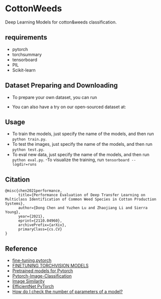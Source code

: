 # CottonWeeds
Deep Learning Models for cotton&weeds classification.

## requirements
- pytorch
- torchsummary 
- tensorboard  
- PIL
- Scikit-learn


## Dataset Preparing and Downloading
- To prepare your own dataset, you can run 

- You can also have a try on our open-sourced dataset at: 



## Usage
- To train the models, just specify the name of the models, and then run `python train.py`.
- To test the images,  just specify the name of the models, and then run `python test.py`.
- To eval new data,  just specify the name of the models, and then run `python eval.py`.
-To visualize the training, run `tensorboard --logdir=runs`


## Citation
```
@misc{chen2021performance,
      title={Performance Evaluation of Deep Transfer Learning on Multiclass Identification of Common Weed Species in Cotton Production Systems}, 
      author={Dong Chen and Yuzhen Lu and Zhaojiang Li and Sierra Young},
      year={2021},
      eprint={2110.04960},
      archivePrefix={arXiv},
      primaryClass={cs.CV}
}
```


## Reference
- [fine-tuning.pytorch](https://github.com/meliketoy/fine-tuning.pytorch#fine-tuningpytorch)
- [FINETUNING TORCHVISION MODELS](https://pytorch.org/tutorials/beginner/finetuning_torchvision_models_tutorial.html)
- [Pretrained models for Pytorch](https://github.com/Cadene/pretrained-models.pytorch)
- [Pytorch-Image-Classification](https://github.com/anilsathyan7/pytorch-image-classification)
- [Image Similarity](https://github.com/ryanfwy/image-similarity)
- [EfficientNet PyTorch](https://github.com/lukemelas/EfficientNet-PyTorch)
- [How do I check the number of parameters of a model?](https://discuss.pytorch.org/t/how-do-i-check-the-number-of-parameters-of-a-model/4325/9)
